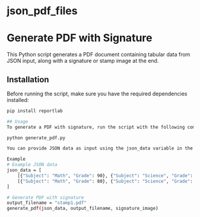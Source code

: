 # json_pdf_files
# Generate PDF with Signature

This Python script generates a PDF document containing tabular data from JSON input, along with a signature or stamp image at the end.

## Installation

Before running the script, make sure you have the required dependencies installed:

```bash
pip install reportlab

## Usage
To generate a PDF with signature, run the script with the following command

python generate_pdf.py

You can provide JSON data as input using the json_data variable in the script.

Example
# Example JSON data
json_data = [
    [{"Subject": "Math", "Grade": 90}, {"Subject": "Science", "Grade": 85}, {"Subject": "physics", "Grade": 95}],
    [{"Subject": "Math", "Grade": 80}, {"Subject": "Science", "Grade": 75}, {"Subject": "physics", "Grade": 85}]
]

# Generate PDF with signature
output_filename = "stamp1.pdf"
generate_pdf(json_data, output_filename, signature_image)

